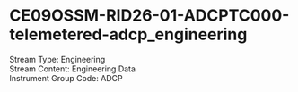 # CE09OSSM-RID26-01-ADCPTC000-telemetered-adcp_engineering

Stream Type: Engineering<br>
Stream Content: Engineering Data<br>
Instrument Group Code: ADCP<br>
